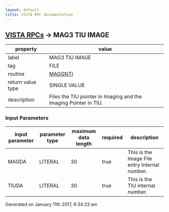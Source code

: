 ```yaml
---
layout: default
title: VISTA RPC documentation
---
```




## [VISTA RPCs](TableOfContent.md) &#8594; MAG3 TIU IMAGE 

 property | value 
--- | --- 
 label | MAG3 TIU IMAGE
 tag | FILE
 routine | [MAGGNTI](http://code.osehra.org/dox/Routine_MAGGNTI_source.html)
 return value type | SINGLE VALUE
 description | Files the TIU pointer in Imaging and the Imaging Pointer in TIU.

### Input Parameters

| input parameter | parameter type | maximum data length | required | description | 
| --- | --- | --- | --- | --- | 
| MAGDA | LITERAL | 30 | true | This is the Image File entry Internal number. | 
| TIUDA | LITERAL | 30 | true | This is the TIU internal number. | 




Generated on January 11th 2017, 6:34:23 am